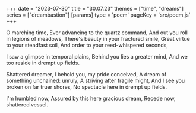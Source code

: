 +++
date = "2023-07-30"
title = "30.07.23"
themes = ["time", "dreams"]
series = ["dreambastion"]
[params]
  type = 'poem'
  pageKey = 'src/poem.js'
+++

O marching time,
Ever advancing to the quartz command,
And out you roll in legions of meadows,
There's beauty in your fractured smile,
Great virtue to your steadfast soil,
And order to your reed-whispered seconds,

I saw a glimpse in temporal plains,
Behind you lies a greater mind,
And we too reside in drempt up fields.

Shattered dreamer,
I behold you, my pride conceived,
A dream of something unchained: unruly,
A striving after fragile might,
And I see you broken on far truer shores,
No spectacle here in drempt up fields.

I'm humbled now,
Assured by this here gracious dream,
Recede now, shattered vessel.
